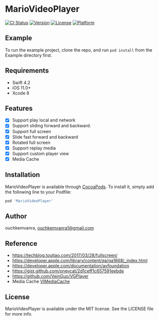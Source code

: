 # MarioVideoPlayer

[![CI Status](https://img.shields.io/travis/ouchkemvanra/MarioVideoPlayer.svg?style=flat)](https://travis-ci.org/ouchkemvanra/MarioVideoPlayer)
[![Version](https://img.shields.io/cocoapods/v/MarioVideoPlayer.svg?style=flat)](https://cocoapods.org/pods/MarioVideoPlayer)
[![License](https://img.shields.io/cocoapods/l/MarioVideoPlayer.svg?style=flat)](https://cocoapods.org/pods/MarioVideoPlayer)
[![Platform](https://img.shields.io/cocoapods/p/MarioVideoPlayer.svg?style=flat)](https://cocoapods.org/pods/MarioVideoPlayer)

## Example

To run the example project, clone the repo, and run `pod install` from the Example directory first.

## Requirements
-	Swift 4.2
-	iOS 11.0+
-	Xcode 8

## Features
- [x] Support play local and network 
- [x] Support sliding forward and backward.
- [x] Support full screen
- [x] Slide fast forward and backward
- [x] Rotated full screen
- [x] Support replay media
- [x] Support custom player view
- [x] Media Cache

## Installation

MarioVideoPlayer is available through [CocoaPods](https://cocoapods.org). To install
it, simply add the following line to your Podfile:

```ruby
pod 'MarioVideoPlayer'
```

## Author

ouchkemvanra, ouchkemvanra1@gmail.com

## Reference
- https://techblog.toutiao.com/2017/03/28/fullscreen/
- https://developer.apple.com/library/content/qa/qa1668/_index.html
- https://developer.apple.com/documentation/avfoundation
- https://gist.github.com/onevcat/2d1ceff1c657591eebde
- https://github.com/VeinGuo/VGPlayer
- Media Cache  [VIMediaCache](https://github.com/vitoziv/VIMediaCache)

## License

MarioVideoPlayer is available under the MIT license. See the LICENSE file for more info.
